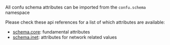 All confu schema attributes can be imported from the `confu.schema` namespace

Please check these api references for a list of which attributes are available:

- [schema.core](api/confu.schema.core/): fundamental attributes
- [schema.inet](api/confu.schema.inet/): attributes for network related values
